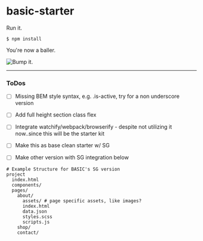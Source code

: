 # basic-starter

Run it.

```
$ npm install
```

You're now a baller.

![Bump it.](https://media.giphy.com/media/DjVCpTvzAKLaE/giphy.gif)

---

### ToDos
- [ ] Missing BEM style syntax, e.g. .is-active, try for a non underscore version
- [ ] Add full height section class flex

- [ ] Integrate watchify/webpack/browserify - despite not utilizing it now..since this will be the starter kit

- [ ] Make this as base clean starter w/ SG
- [ ] Make other version with SG integration below

```
# Example Structure for BASIC's SG version
project
  index.html
  components/
  pages/
    about/
      assets/ # page specific assets, like images?
      index.html
      data.json
      styles.scss
      scripts.js
    shop/
    contact/
```
